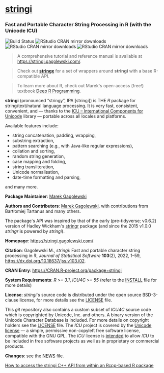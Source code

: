 # [**stringi**](https://stringi.gagolewski.com/)

### Fast and Portable Character String Processing in R (with the Unicode ICU)

![Build Status](https://github.com/gagolews/stringi/workflows/stringi%20for%20R/badge.svg)
![RStudio CRAN mirror downloads](http://cranlogs.r-pkg.org/badges/grand-total/stringi)
![RStudio CRAN mirror downloads](http://cranlogs.r-pkg.org/badges/last-month/stringi)
![RStudio CRAN mirror downloads](http://cranlogs.r-pkg.org/badges/last-day/stringi)


> A comprehensive tutorial and reference manual is available
> at <https://stringi.gagolewski.com/>.

> Check out [**stringx**](https://stringx.gagolewski.com/) for a set of wrappers
> around **stringi** with a base R-compatible API.

> To learn more about R, check out Marek's open-access (free!) textbook
> [Deep R Programming](https://deepr.gagolewski.com/).

**stringi**  (pronounced “stringy”, IPA [strinɡi]) is THE *R*
package for string/text/natural language processing.
It is very fast, consistent, convenient, and — thanks to the
[ICU – International Components for Unicode](https://icu.unicode.org/)
library — portable across all locales and platforms.

Available features include:

* string concatenation, padding, wrapping,
* substring extraction,
* pattern searching (e.g., with Java-like regular expressions),
* collation and sorting,
* random string generation,
* case mapping and folding,
* string transliteration,
* Unicode normalisation,
* date-time formatting and parsing,

and many more.



**Package Maintainer**: [Marek Gagolewski](https://www.gagolewski.com/)

**Authors and Contributors**: [Marek Gagolewski](https://www.gagolewski.com/),
with contributions from Bartłomiej Tartanus and many others.

The package's API was inspired by that of the early (pre-tidyverse; v0.6.2)
version of Hadley Wickham's
[stringr](https://cran.r-project.org/web/packages/stringr/)
package (and since the 2015 v1.0.0 *stringr* is powered by *stringi*).


**Homepage**: https://stringi.gagolewski.com/

**Citation**: Gagolewski M.,
*stringi*: Fast and portable character string processing in R,
*Journal of Statistical Software*  **103**(2), 2022, 1–59,
<https://dx.doi.org/10.18637/jss.v103.i02>.

**CRAN Entry**: https://CRAN.R-project.org/package=stringi

**System Requirements**: *R >= 3.1*, *ICU4C >= 55* (refer to the
[INSTALL](https://raw.githubusercontent.com/gagolews/stringi/master/INSTALL)
file for more details)

**License**: *stringi*'s source code is distributed under the open source
BSD-3-clause license, for more details see the
[LICENSE](https://raw.githubusercontent.com/gagolews/stringi/master/LICENSE) file.

This *git* repository also contains a custom subset of *ICU4C* source code
which is copyrighted by Unicode, Inc. and others.
A binary version of the Unicode Character Database is included.
For more details on copyright holders see the
[LICENSE](https://raw.githubusercontent.com/gagolews/stringi/master/LICENSE) file.
The *ICU* project is covered by the
[Unicode license](https://github.com/unicode-org/icu/blob/main/icu4c/LICENSE) —
a simple, permissive non-copyleft free software license, compatible with
the GNU GPL. The *ICU* license
is [intended](https://unicode-org.github.io/icu/userguide/icu4c/faq.html)
to allow *ICU* to be included in free software projects as well as
in proprietary or commercial products.

**Changes**: see the
[NEWS](https://raw.githubusercontent.com/gagolews/stringi/master/NEWS) file.

[How to access the stringi C++ API from within an Rcpp-based R package](https://github.com/gagolews/ExampleRcppStringi)
